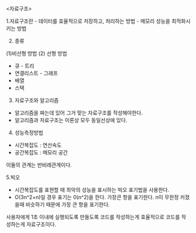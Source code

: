 <자료구조>

1.자료구조란 - 데이터를 효율적으로 저장하고, 처리하는 방법
            - 메모리 성능을 최적화시키는 방법

2. 종류

(1)비선형 방법    (2) 선형 방법
- 큐              - 트리
- 연결리스트       - 그래프
- 배열
- 스택


3. 자료구조와 알고리즘
 - 알고리즘을 짜는데 있어 그거 맞는 자료구조를 작성해야한다.
 - 알고리즘과 자료구조는 이론상 모두 동일선상에 있다.
 
 4. 성능측정방법
 - 시간복잡도 : 연산속도
 - 공간복잡도 : 메모리 공간
 
 이둘의 관계는 반비례관계이다.
 
 5.빅오
 - 시간복잡도를 표현할 때 최악의 성능을 표시하는 빅오 표기법을 사용한다.
 - O(3n^2+n)일 경우 표기는 0(n^2)을 한다. 가장큰 항을 표기한다. n이 무한정 커졌을때 
 비슷하기 때문에 가장 큰 항을 표기한다.
 
 사용자에게 1초 이내에 실행되도록 만들도록 코드를 작성하는게 효율적으로 코드를 작성하는게 자료구조이다.
